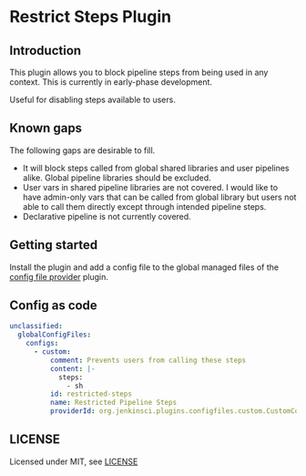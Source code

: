 # Restrict Steps Plugin

## Introduction

This plugin allows you to block pipeline steps from being used in any context.
This is currently in early-phase development.

Useful for disabling steps available to users.

## Known gaps

The following gaps are desirable to fill.

- It will block steps called from global shared libraries and user pipelines
  alike.  Global pipeline libraries should be excluded.
- User vars in shared pipeline libraries are not covered.  I would like to have
  admin-only vars that can be called from global library but users not able to
  call them directly except through intended pipeline steps.
- Declarative pipeline is not currently covered.

## Getting started

Install the plugin and add a config file to the global managed files of the
[config file provider][1] plugin.

## Config as code

```yaml
unclassified:
  globalConfigFiles:
    configs:
      - custom:
          comment: Prevents users from calling these steps
          content: |-
            steps:
              - sh
          id: restricted-steps
          name: Restricted Pipeline Steps
          providerId: org.jenkinsci.plugins.configfiles.custom.CustomConfig
```

## LICENSE

Licensed under MIT, see [LICENSE](LICENSE.md)

[1]: https://plugins.jenkins.io/config-file-provider/

